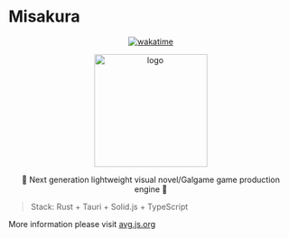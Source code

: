 # Misakura

<!--  markdownlint-disable -->
<div align="center">

[![wakatime](https://wakatime.com/badge/user/018dc603-712a-4205-a226-d4c9ccd0d02b/project/018e02fd-86e0-4f1e-9af9-61d0b70582b6.svg)](https://wakatime.com/badge/user/018dc603-712a-4205-a226-d4c9ccd0d02b/project/018e02fd-86e0-4f1e-9af9-61d0b70582b6)

<img src="https://raw.githubusercontent.com/BIYUEHU/misakura/master/packages/view/src-tauri/icons/misakura.png" width="200px" height="200px" alt="logo"/>

🌸 Next generation lightweight visual novel/Galgame game production engine 🌸

</div>
<!--  markdownlint-enable -->

> Stack: Rust + Tauri + Solid.js + TypeScript

More information please visit [avg.js.org](https://avg.js.org)
